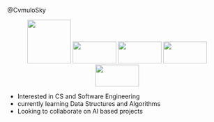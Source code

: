 @CvmuloSky

<div id="header" align="center">
  <img src="https://img.shields.io/badge/Windows-0078D6?style=for-the-badge&logo=windows&logoColor=white" width="100"/>
  <img src="https://img.shields.io/badge/Python-3776AB?style=for-the-badge&logo=python&logoColor=white" width="100" height="50"/>
  <img src="https://img.shields.io/badge/HTML5-E34F26?style=for-the-badge&logo=html5&logoColor=white" width="100" height="50"/>
  <img src="https://img.shields.io/badge/CSS3-1572B6?style=for-the-badge&logo=css3&logoColor=white" width="100" height="50"/>
  <img src="https://img.shields.io/badge/Java-ED8B00?style=for-the-badge&logo=java&logoColor=white" width="100" height="50"/>
</div>


- Interested in CS and Software Engineering
- currently learning Data Structures and Algorithms
- Looking to collaborate on AI based projects
